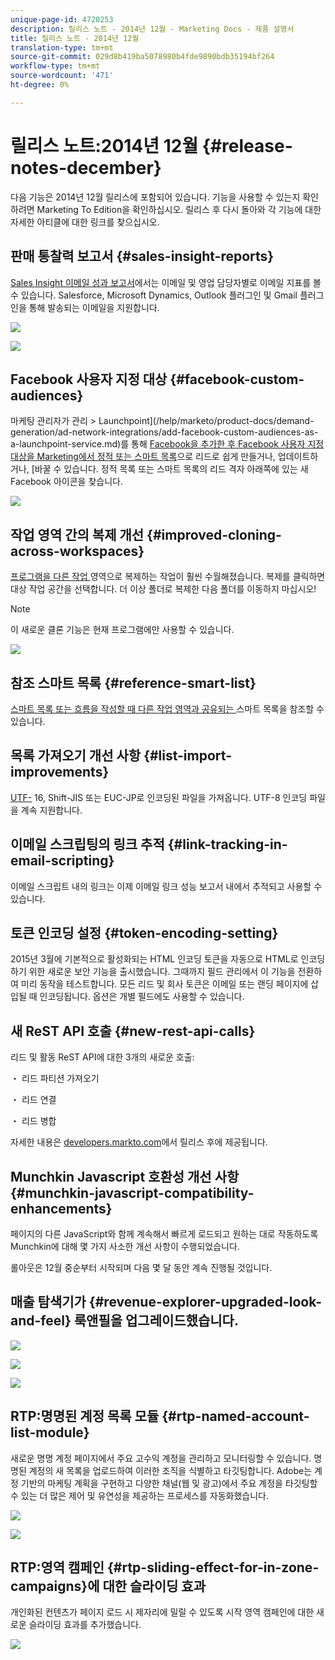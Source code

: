 ```yaml
---
unique-page-id: 4720253
description: 릴리스 노트 - 2014년 12월 - Marketing Docs - 제품 설명서
title: 릴리스 노트 - 2014년 12월
translation-type: tm+mt
source-git-commit: 029d8b419ba5078980b4fde9890bdb35194bf264
workflow-type: tm+mt
source-wordcount: '471'
ht-degree: 0%

---
```



# 릴리스 노트:2014년 12월 {#release-notes-december}

다음 기능은 2014년 12월 릴리스에 포함되어 있습니다. 기능을 사용할 수 있는지 확인하려면 Marketing To Edition을 확인하십시오. 릴리스 후 다시 돌아와 각 기능에 대한 자세한 아티클에 대한 링크를 찾으십시오.

## 판매 통찰력 보고서 {#sales-insight-reports}

[Sales Insight 이메일 성과 보고서](/help/marketo/product-docs/marketo-sales-insight/msi-for-salesforce/features/performance-reports/sales-insight-email-performance-report.md)에서는 이메일 및 영업 담당자별로 이메일 지표를 볼 수 있습니다. Salesforce, Microsoft Dynamics, Outlook 플러그인 및 Gmail 플러그인을 통해 발송되는 이메일을 지원합니다.

![](assets/image2014-12-5-11-3a5-3a46.png)

![](assets/image2014-12-5-11-3a5-3a55.png)

## Facebook 사용자 지정 대상 {#facebook-custom-audiences}

마케팅 관리자가 관리 > Launchpoint](/help/marketo/product-docs/demand-generation/ad-network-integrations/add-facebook-custom-audiences-as-a-launchpoint-service.md)를 통해 [Facebook을 추가한 후 Facebook 사용자 지정 대상을 Marketing에서 정적 또는 스마트 목록](/help/marketo/product-docs/demand-generation/facebook/create-a-custom-audience-in-facebook.md)으로 리드로 쉽게 만들거나, 업데이트하거나, [바꿀 수 있습니다. 정적 목록 또는 스마트 목록의 리드 격자 아래쪽에 있는 새 Facebook 아이콘을 찾습니다.

![](assets/image2014-12-5-11-3a6-3a28.png)

## 작업 영역 간의 복제 개선 {#improved-cloning-across-workspaces}

[프로그램을 다른 작업 ](/help/marketo/product-docs/core-marketo-concepts/programs/working-with-programs/clone-a-program.md) 영역으로 복제하는 작업이 훨씬 수월해졌습니다. 복제를 클릭하면 대상 작업 공간을 선택합니다. 더 이상 폴더로 복제한 다음 폴더를 이동하지 마십시오!

>[!NOTE]
>
>이 새로운 클론 기능은 현재 프로그램에만 사용할 수 있습니다.

![](assets/image2014-12-5-11-3a7-3a13.png)

## 참조 스마트 목록 {#reference-smart-list}

[스마트 목록 또는 흐름을 작성할 때 다른 작업 영역과 공유되는 ](/help/marketo/product-docs/core-marketo-concepts/smart-lists-and-static-lists/using-smart-lists/reference-a-list-or-smart-list-across-workspaces.md) 스마트 목록을 참조할 수 있습니다.

## 목록 가져오기 개선 사항 {#list-import-improvements}

[UTF-](/help/marketo/getting-started/quick-wins/import-a-list-of-people.md) 16, Shift-JIS 또는 EUC-JP로 인코딩된 파일을 가져옵니다. UTF-8 인코딩 파일을 계속 지원합니다.

## 이메일 스크립팅의 링크 추적 {#link-tracking-in-email-scripting}

이메일 스크립트 내의 링크는 이제 이메일 링크 성능 보고서 내에서 추적되고 사용할 수 있습니다.

## 토큰 인코딩 설정 {#token-encoding-setting}

2015년 3월에 기본적으로 활성화되는 HTML 인코딩 토큰을 자동으로 HTML로 인코딩하기 위한 새로운 보안 기능을 출시했습니다. 그때까지 필드 관리에서 이 기능을 전환하여 미리 동작을 테스트합니다. 모든 리드 및 회사 토큰은 이메일 또는 랜딩 페이지에 삽입될 때 인코딩됩니다. 옵션은 개별 필드에도 사용할 수 있습니다.

## 새 ReST API 호출 {#new-rest-api-calls}

리드 및 활동 ReST API에 대한 3개의 새로운 호출:

・ 리드 파티션 가져오기

・ 리드 연결

・ 리드 병합

자세한 내용은 [developers.markto.com](https://developers.marketo.com/)에서 릴리스 후에 제공됩니다.

## Munchkin Javascript 호환성 개선 사항 {#munchkin-javascript-compatibility-enhancements}

페이지의 다른 JavaScript와 함께 계속해서 빠르게 로드되고 원하는 대로 작동하도록 Munchkin에 대해 몇 가지 사소한 개선 사항이 수행되었습니다.

롤아웃은 12월 중순부터 시작되며 다음 몇 달 동안 계속 진행될 것입니다.

## 매출 탐색기가 {#revenue-explorer-upgraded-look-and-feel} 룩앤필을 업그레이드했습니다.

![](assets/image2014-12-5-11-3a8-3a4.png)

![](assets/image2014-12-5-11-3a8-3a14.png)

![](assets/image2014-12-5-11-3a8-3a36.png)

## RTP:명명된 계정 목록 모듈 {#rtp-named-account-list-module}

새로운 명명 계정 페이지에서 주요 고수익 계정을 관리하고 모니터링할 수 있습니다. 명명된 계정의 새 목록을 업로드하여 이러한 조직을 식별하고 타깃팅합니다. Adobe는 계정 기반의 마케팅 계획을 구현하고 다양한 채널(웹 및 광고)에서 주요 계정을 타깃팅할 수 있는 더 많은 제어 및 유연성을 제공하는 프로세스를 자동화했습니다.

![](assets/image2014-12-5-11-3a8-3a56.png)

![](assets/image2014-12-5-11-3a9-3a10.png)

## RTP:영역 캠페인 {#rtp-sliding-effect-for-in-zone-campaigns}에 대한 슬라이딩 효과

개인화된 컨텐츠가 페이지 로드 시 제자리에 밀릴 수 있도록 시작 영역 캠페인에 대한 새로운 슬라이딩 효과를 추가했습니다.

![](assets/image2014-12-5-11-3a9-3a34.png)
